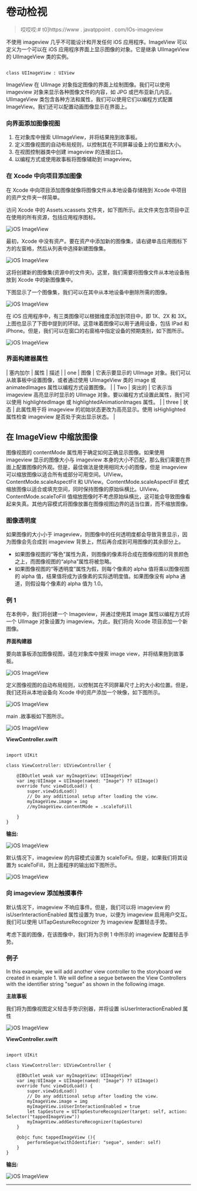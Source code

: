 # 卷动检视

> 哎哎哎:# t0]https://www . javatppoint . com/IOs-imageview

不使用 imageview 几乎不可能设计和开发任何 iOS 应用程序。ImageView 可以定义为一个可以在 iOS 应用程序界面上显示图像的对象。它是继承 UIImageView 的 UIImageView 类的实例。

```

class UIImageView : UIView

```

ImageView 在 UIImage 对象指定图像的界面上绘制图像。我们可以使用 imageview 对象来显示各种图像文件的内容，如 JPG 或巴布亚新几内亚。UIImageView 类包含各种方法和属性，我们可以使用它们以编程方式配置 ImageView。我们还可以配置动画图像显示在界面上。

### 向界面添加图像视图

1.  在对象库中搜索 UIImageView，并将结果拖到故事板。
2.  定义图像视图的自动布局规则，以控制其在不同屏幕设备上的位置和大小。
3.  在视图控制器类中创建 imageview 的连接出口。
4.  以编程方式或使用故事板将图像辅助到 imageview。

### 在 Xcode 中向项目添加图像

在 Xcode 中向项目添加图像就像将图像文件从本地设备存储拖到 Xcode 中项目的资产文件夹一样简单。

访问 Xcode 中的 Assets.xcassets 文件夹，如下图所示。此文件夹包含项目中正在使用的所有资源，包括应用程序图标。

![iOS ImageView](../Images/9901dce1eda6c42e29034f0ee46bc032.png)

最初，Xcode 中没有资产。要在资产中添加新的图像集，请右键单击应用图标下方的左窗格，然后从列表中选择新建图像集。

![iOS ImageView](../Images/248f441e6a0004020000b813b12a0ba5.png)

这将创建新的图像集(资源中的文件夹)。这里，我们需要将图像文件从本地设备拖放到 Xcode 中的新图像集中。

下图显示了一个图像集，我们可以在其中从本地设备中删除所需的图像。

![iOS ImageView](../Images/b08c8855fb4bca1916e13c615f4732d9.png)

在 iOS 应用程序中，有三类图像可以根据维度添加到项目中，即 1X、2X 和 3X。上图也显示了下图中提到的环球。这意味着图像可以用于通用设备，包括 IPad 和 iPhone。但是，我们可以在窗口的右窗格中指定设备的预期类别，如下图所示。

![iOS ImageView](../Images/625c3cfc67f8f74d56c95b826396e60f.png)

### 界面构建器属性

| 塞内加尔 | 属性 | 描述 |
| one | 图像 | 它表示要显示的 UIImage 对象。我们可以从故事板中设置图像，或者通过使用 UIImageView 类的 image 或 animatedImages 属性以编程方式设置图像。 |
| Two | 突出的 | 它表示当 imageview 高亮显示时显示的 UIImage 对象。要以编程方式设置此属性，我们可以使用 highlightedImage 或 highlightedAnimationImages 属性。 |
| three | 状态 | 此属性用于将 imageview 的初始状态更改为高亮显示。使用 isHighlighted 属性检查 imageview 是否处于突出显示状态。 |

## 在 ImageView 中缩放图像

图像视图的 contentMode 属性用于确定如何正确显示图像。如果使用 imageview 显示的图像大小与 imageview 本身的大小不匹配，那么我们需要在界面上配置图像的外观。但是，最佳做法是使用相同大小的图像，但是 imageview 可以缩放图像以适合所有或部分可用空间。UIView。ContentMode.scaleAspectFit 和 UIView。ContentMode.scaleAspectFill 模式缩放图像以适合或填充空间，同时保持图像的原始纵横比。UIView。ContentMode.scaleToFill 值缩放图像时不考虑原始纵横比，这可能会导致图像看起来失真。其他内容模式将图像放置在图像视图边界的适当位置，而不缩放图像。

### 图像透明度

如果图像的大小小于 imageview，则图像中的任何透明度都会导致背景显示，因为图像会先合成到 imageview 背景上，然后再合成到可用图像的其余部分上。

*   如果图像视图的“等色”属性为真，则图像的像素将合成在图像视图的背景颜色之上，而图像视图的“alpha”属性将被忽略。
*   如果图像视图的“等透明度”属性为假，则每个像素的 alpha 值将乘以图像视图的 alpha 值，结果值将成为该像素的实际透明度值。如果图像没有 alpha 通道，则假设每个像素的 alpha 值为 1.0。

### 例 1

在本例中，我们将创建一个 Imageview，并通过使用其 image 属性以编程方式将一个 UIImage 对象设置为 imageview。为此，我们将向 Xcode 项目添加一个新图像。

**界面构建器**

要向故事板添加图像视图，请在对象库中搜索 image view，并将结果拖到故事板。

![iOS ImageView](../Images/a8654af340ac7001f5887d449c685dc0.png)

定义图像视图的自动布局规则，以控制其在不同屏幕尺寸上的大小和位置。但是，我们还将从本地设备向 Xcode 中的资产添加一个映像，如下图所示。

![iOS ImageView](../Images/2e60e62ee55b0234deb817222210934c.png)

main .故事板如下图所示。

![iOS ImageView](../Images/6edf9467e5bf0d7f760e5b53459f5ef7.png)

**ViewController.swift**

```

import UIKit

class ViewController: UIViewController {

    @IBOutlet weak var myImageView: UIImageView!
    var img:UIImage = UIImage(named: "Image") ?? UIImage()
    override func viewDidLoad() {
        super.viewDidLoad()
        // Do any additional setup after loading the view.
        myImageView.image = img
        //myImageView.contentMode = .scaleToFill

    }
}

```

**输出:**

![iOS ImageView](../Images/9ec4680c9d5fa798017b720fd2be36c3.png)

默认情况下，imageview 的内容模式设置为 scaleToFit。但是，如果我们将其设置为 scaleToFill，则上面程序的输出如下图所示。

![iOS ImageView](../Images/09d199fa911e1c9b9012faec19d25c73.png)

### 向 imageview 添加触摸事件

默认情况下，imageview 不响应事件。但是，我们可以将 imageview 的 isUserInteractionEnabled 属性设置为 true，以便为 imageview 启用用户交互。我们可以使用 UITapGestureRecognizer 为 imageview 配置轻击手势。

考虑下面的图像，在该图像中，我们将为示例 1 中所示的 imageview 配置轻击手势。

### 例子

In this example, we will add another view controller to the storyboard we created in example 1\. We will define a segue between the View Controllers with the identifier string "segue" as shown in the following image.

**主故事板**

我们将为图像视图定义轻击手势识别器，并将设置 isUserInteractionEnabled 属性

![iOS ImageView](../Images/b67355eb581dfa961ed1449061d0a69a.png)

**ViewController.swift**

```

import UIKit

class ViewController: UIViewController {

    @IBOutlet weak var myImageView: UIImageView!
    var img:UIImage = UIImage(named: "Image") ?? UIImage()
    override func viewDidLoad() {
        super.viewDidLoad()
        // Do any additional setup after loading the view.
        myImageView.image = img
        myImageView.isUserInteractionEnabled = true
        let tapGesture = UITapGestureRecognizer(target: self, action: Selector("tappedImageView"))
        myImageView.addGestureRecognizer(tapGesture)
    }

    @objc func tappedImageView (){
        performSegue(withIdentifier: "segue", sender: self)
    }
}

```

**输出:**

![iOS ImageView](../Images/9ff0030f5dab34bcc24de8e9aa0b639a.png)

* * *